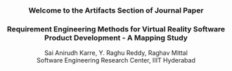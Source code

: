 
<h3 align="center">Welcome to the Artifacts Section of Journal Paper</h3>
<h3 align="center">Requirement Engineering Methods for Virtual Reality Software Product Development - A Mapping Study </h3>
<p align="center"> Sai Anirudh Karre, Y. Raghu Reddy, Raghav Mittal <br> Software Engineering Research Center, IIIT Hyderabad<p>
